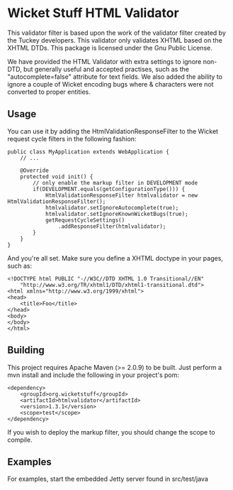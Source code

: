 Wicket Stuff HTML Validator
===========================

This validator filter is based upon the work of the validator filter created by 
the Tuckey developers. This validator only validates XHTML based on the XHTML
DTDs. This package is licensed under the Gnu Public License.

We have provided the HTML Validator with extra settings to ignore non-DTD, but
generally useful and accepted practises, such as the "autocomplete=false" attribute
for text fields. We also added the ability to ignore a couple of Wicket encoding
bugs where & characters were not converted to proper entities.

Usage
-----

You can use it by adding the HtmlValidationResponseFilter to the Wicket 
request cycle filters in the following fashion:

	public class MyApplication extends WebApplication {
	    // ...
    
	    @Override
	    protected void init() {
	        // only enable the markup filter in DEVELOPMENT mode
	        if(DEVELOPMENT.equals(getConfigurationType())) {
		        HtmlValidationResponseFilter htmlvalidator = new HtmlValidationResponseFilter();
		        htmlvalidator.setIgnoreAutocomplete(true);
				htmlvalidator.setIgnoreKnownWicketBugs(true);
	            getRequestCycleSettings()
	                .addResponseFilter(htmlvalidator);
	        }
	    }
	}

And you're all set. Make sure you define a XHTML doctype in your pages, such
as:

	<!DOCTYPE html PUBLIC "-//W3C//DTD XHTML 1.0 Transitional//EN"
	    "http://www.w3.org/TR/xhtml1/DTD/xhtml1-transitional.dtd">
	<html xmlns="http://www.w3.org/1999/xhtml">
	<head>
	    <title>Foo</title>
	</head>
	<body>
	</body>
	</html>

Building
--------
This project requires Apache Maven (>= 2.0.9) to be built. Just perform a
mvn install and include the following in your project's pom:

	<dependency>
	    <groupId>org.wicketstuff</groupId>
	    <artifactId>htmlvalidator</artifactId>
	    <version>1.3.1</version>
	    <scope>test</scope>
	</dependency>

If you wish to deploy the markup filter, you should change the scope to compile.

Examples
--------
For examples, start the embedded Jetty server found in src/test/java

  